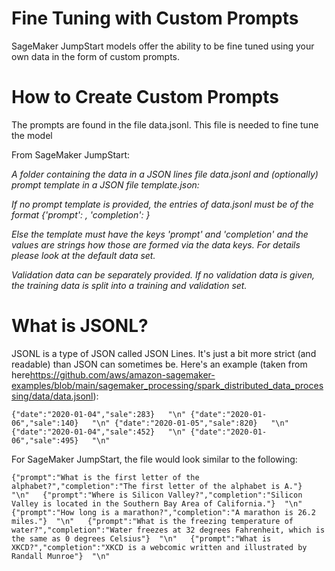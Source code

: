 # Fine Tuning with Custom Prompts

SageMaker JumpStart models offer the ability to be fine tuned using your own data in the form of custom prompts. 

# How to Create Custom Prompts

The prompts are found in the file data.jsonl. This file is needed to fine tune the model

From SageMaker JumpStart:

*A folder containing the data in a JSON lines file data.jsonl and (optionally) prompt template in a JSON file template.json:*

*If no prompt template is provided, the entries of data.jsonl must be of the format {'prompt': <string>, 'completion': <string>}*

*Else the template must have the keys 'prompt' and 'completion' and the values are strings how those are formed via the data keys. For details please look at the default data set.*

*Validation data can be separately provided. If no validation data is given, the training data is split into a training and validation set.*

# What is JSONL?

JSONL is a type of JSON called JSON Lines. It's just a bit more strict (and readable) than JSON can sometimes be. Here's an example (taken from here<https://github.com/aws/amazon-sagemaker-examples/blob/main/sagemaker_processing/spark_distributed_data_processing/data/data.jsonl>):

`
{"date":"2020-01-04","sale":283}   "\n"
{"date":"2020-01-06","sale":140}   "\n"
{"date":"2020-01-05","sale":820}   "\n"
{"date":"2020-01-04","sale":452}   "\n"
{"date":"2020-01-06","sale":495}   "\n"
`

For SageMaker JumpStart, the file would look similar to the following:


`
{"prompt":"What is the first letter of the alphabet?","completion":"The first letter of the alphabet is A."}  "\n"  
{"prompt":"Where is Silicon Valley?","completion":"Silicon Valley is located in the Southern Bay Area of California."}  "\n"  
{"prompt":"How long is a marathon?","completion":"A marathon is 26.2 miles."}  "\n"  
{"prompt":"What is the freezing temperature of water?","completion":"Water freezes at 32 degrees Fahrenheit, which is the same as 0 degrees Celsius"}  "\n"  
{"prompt":"What is XKCD?","completion":"XKCD is a webcomic written and illustrated by Randall Munroe"}  "\n"  
`